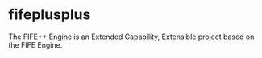 fifeplusplus
============

The FIFE++ Engine is an Extended Capability, Extensible project based on the FIFE Engine.
